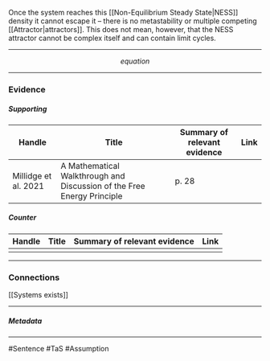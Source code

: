 Once the system reaches this [[Non-Equilibrium Steady State|NESS]] density it cannot escape it – there is no metastability or multiple competing [[Attractor|attractors]]. This does not mean, however, that the NESS attractor cannot be complex itself and can contain limit cycles.
***
$$ equation $$
***
### Evidence
##### Supporting

| Handle               | Title                                                                  | Summary of relevant evidence | Link                                |
| -------------------- | ---------------------------------------------------------------------- | ---------------------------- | ----------------------------------- |
| Millidge et al. 2021 | A Mathematical Walkthrough and Discussion of the Free Energy Principle | p. 28                        | [](http://arxiv.org/abs/2108.13343) |
##### Counter
| Handle | Title | Summary of relevant evidence | Link |
| ------ | ----- | ---------------------------- | ---- |
|        |       |                              |      |

***
### Connections
[[Systems exists]]

***
##### Metadata
***
#Sentence
#TaS
#Assumption 